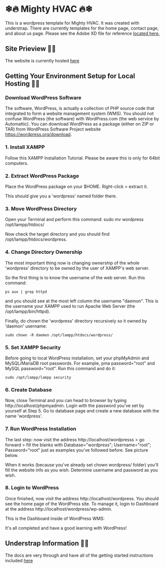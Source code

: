 # ❄🔥 Mighty HVAC 🔥❄

This is a wordpress template for Mighty HVAC. It was created with understrap. There are currently templates for the home page, contact page, and about us page. Please see the Adobe XD file for reference [located here.](MightyHVAC-Website.xd)

## Site Prieview 🐱‍👤

The website is currently hosted [here](https://testing466677956.wpcomstaging.com/)

## Getting Your Environment Setup for Local Hosting 🎊🎉

### Download WordPress Software

The software, WordPress, is actually a collection of PHP source code that integrated to form a website management system (WMS). You should not confuse WordPress (the software) with WordPress.com (the web service by Automattic). You can download WordPress as a package (either on ZIP or TAR) from WordPress Software Project website https://wordpress.org/download. 

### 1. Install XAMPP
Follow this XAMPP Installation Tutorial. Please be aware this is only for 64bit computers.

### 2. Extract WordPress Package
Place the WordPress package on your $HOME. Right-click > extract it.

This should give you a 'wordpress' named folder there.

### 3. Move WordPress Directory

Open your Terminal and perform this command:
sudo mv wordpress /opt/lampp/htdocs/ 

Now check the target directory and you should find /opt/lampp/htdocs/wordpress.

### 4. Change Directory Ownership

The most important thing now is changing ownership of the whole 'wordpress' directory to be owned by the user of XAMPP's web server.

So the first thing is to know the username of the web server. Run this command:

```ps aux | grep httpd```

and you should see at the most left column the username "daemon". This is the username your XAMPP used to run Apache Web Server (the /opt/lampp/bin/httpd).

Finally, do chown the 'wordpress' directory recursively so it owned by 'daemon' username:

```sudo chown -R daemon /opt/lampp/htdocs/wordpress/```

### 5. Set XAMPP Security

Before going to local WordPress installation, set your phpMyAdmin and MySQL/MariaDB root passwords. For example, pma password="root" and MySQL password="root". Run this command and do it:

```sudo /opt/lampp/lampp security```

### 6. Create Database

Now, close Terminal and you can head to browser by typing http://localhost/phpmyadmin. Login with the password you've set by yourself at Step 5. Go to database page and create a new database with the name 'wordpress'.

### 7. Run WordPress Installation

The last step: now visit the address http://localhost/wordpresss > go forward > fill the blanks with Database="wordpress"; Username="root"; Password="root" just as examples you've followed before. See picture below.

When it works (because you've already set chown wordpress/ folder) you'll fill the website info as you wish. Determine username and password as you wish.

### 8. Login to WordPress

Once finished, now visit the address http://localhost/wordpress. You should see the home page of the WordPress site. To manage it, login to Dashboard at the address http://localhost/wordpress/wp-admin.

This is the Dashboard inside of WordPress WMS:

It's all completed and have a good learning with WordPress!

## Understrap Information 🧠🦕

The docs are very through and have all of the getting started instructions included [here](https://usdocu.tarthemes.com/)
